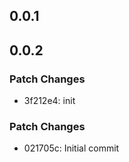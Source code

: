 ## 0.0.1

## 0.0.2

### Patch Changes

- 3f212e4: init

### Patch Changes

- 021705c: Initial commit
